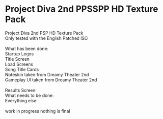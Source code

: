 # Project Diva 2nd PPSSPP HD Texture Pack
Project Diva 2nd PSP HD Texture Pack<br>
Only tested with the English Patched ISO<br><br>
What has been done:<br>
Startup Logos<br>
Title Screen<br>
Load Screens<br>
Song Title Cards<br>
Noteskin taken from Dreamy Theater 2nd<br>
Gameplay UI taken from Dreamy Theater 2nd<br><br>
Results Screen<br>
What needs to be done:<br>
Everything else<br><br>
work in progress nothing is final
